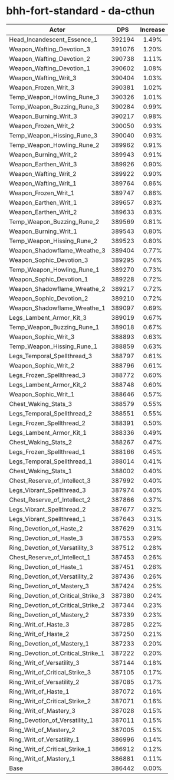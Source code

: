 # bhh-fort-standard - da-cthun
| Actor | DPS | Increase |
|---|:---:|:---:|
|Head_Incandescent_Essence_1|392194|1.49%|
|Weapon_Wafting_Devotion_3|391076|1.20%|
|Weapon_Wafting_Devotion_2|390738|1.11%|
|Weapon_Wafting_Devotion_1|390602|1.08%|
|Weapon_Wafting_Writ_3|390404|1.03%|
|Weapon_Frozen_Writ_3|390381|1.02%|
|Temp_Weapon_Howling_Rune_3|390326|1.01%|
|Temp_Weapon_Buzzing_Rune_3|390284|0.99%|
|Weapon_Burning_Writ_3|390217|0.98%|
|Weapon_Frozen_Writ_2|390050|0.93%|
|Temp_Weapon_Hissing_Rune_3|390040|0.93%|
|Temp_Weapon_Howling_Rune_2|389962|0.91%|
|Weapon_Burning_Writ_2|389943|0.91%|
|Weapon_Earthen_Writ_3|389926|0.90%|
|Weapon_Wafting_Writ_2|389922|0.90%|
|Weapon_Wafting_Writ_1|389764|0.86%|
|Weapon_Frozen_Writ_1|389747|0.86%|
|Weapon_Earthen_Writ_1|389657|0.83%|
|Weapon_Earthen_Writ_2|389633|0.83%|
|Temp_Weapon_Buzzing_Rune_2|389569|0.81%|
|Weapon_Burning_Writ_1|389543|0.80%|
|Temp_Weapon_Hissing_Rune_2|389523|0.80%|
|Weapon_Shadowflame_Wreathe_3|389404|0.77%|
|Weapon_Sophic_Devotion_3|389295|0.74%|
|Temp_Weapon_Howling_Rune_1|389270|0.73%|
|Weapon_Sophic_Devotion_1|389228|0.72%|
|Weapon_Shadowflame_Wreathe_2|389217|0.72%|
|Weapon_Sophic_Devotion_2|389210|0.72%|
|Weapon_Shadowflame_Wreathe_1|389097|0.69%|
|Legs_Lambent_Armor_Kit_3|389019|0.67%|
|Temp_Weapon_Buzzing_Rune_1|389018|0.67%|
|Weapon_Sophic_Writ_3|388893|0.63%|
|Temp_Weapon_Hissing_Rune_1|388859|0.63%|
|Legs_Temporal_Spellthread_3|388797|0.61%|
|Weapon_Sophic_Writ_2|388796|0.61%|
|Legs_Frozen_Spellthread_3|388772|0.60%|
|Legs_Lambent_Armor_Kit_2|388748|0.60%|
|Weapon_Sophic_Writ_1|388646|0.57%|
|Chest_Waking_Stats_3|388579|0.55%|
|Legs_Temporal_Spellthread_2|388551|0.55%|
|Legs_Frozen_Spellthread_2|388391|0.50%|
|Legs_Lambent_Armor_Kit_1|388336|0.49%|
|Chest_Waking_Stats_2|388267|0.47%|
|Legs_Frozen_Spellthread_1|388166|0.45%|
|Legs_Temporal_Spellthread_1|388014|0.41%|
|Chest_Waking_Stats_1|388002|0.40%|
|Chest_Reserve_of_Intellect_3|387992|0.40%|
|Legs_Vibrant_Spellthread_3|387974|0.40%|
|Chest_Reserve_of_Intellect_2|387866|0.37%|
|Legs_Vibrant_Spellthread_2|387677|0.32%|
|Legs_Vibrant_Spellthread_1|387643|0.31%|
|Ring_Devotion_of_Haste_2|387629|0.31%|
|Ring_Devotion_of_Haste_3|387553|0.29%|
|Ring_Devotion_of_Versatility_3|387512|0.28%|
|Chest_Reserve_of_Intellect_1|387453|0.26%|
|Ring_Devotion_of_Haste_1|387451|0.26%|
|Ring_Devotion_of_Versatility_2|387436|0.26%|
|Ring_Devotion_of_Mastery_3|387424|0.25%|
|Ring_Devotion_of_Critical_Strike_3|387380|0.24%|
|Ring_Devotion_of_Critical_Strike_2|387344|0.23%|
|Ring_Devotion_of_Mastery_2|387339|0.23%|
|Ring_Writ_of_Haste_3|387285|0.22%|
|Ring_Writ_of_Haste_2|387250|0.21%|
|Ring_Devotion_of_Mastery_1|387233|0.20%|
|Ring_Devotion_of_Critical_Strike_1|387222|0.20%|
|Ring_Writ_of_Versatility_3|387144|0.18%|
|Ring_Writ_of_Critical_Strike_3|387105|0.17%|
|Ring_Writ_of_Versatility_2|387085|0.17%|
|Ring_Writ_of_Haste_1|387072|0.16%|
|Ring_Writ_of_Critical_Strike_2|387071|0.16%|
|Ring_Writ_of_Mastery_3|387028|0.15%|
|Ring_Devotion_of_Versatility_1|387011|0.15%|
|Ring_Writ_of_Mastery_2|387005|0.15%|
|Ring_Writ_of_Versatility_1|386996|0.14%|
|Ring_Writ_of_Critical_Strike_1|386912|0.12%|
|Ring_Writ_of_Mastery_1|386881|0.11%|
|Base|386442|0.00%|
